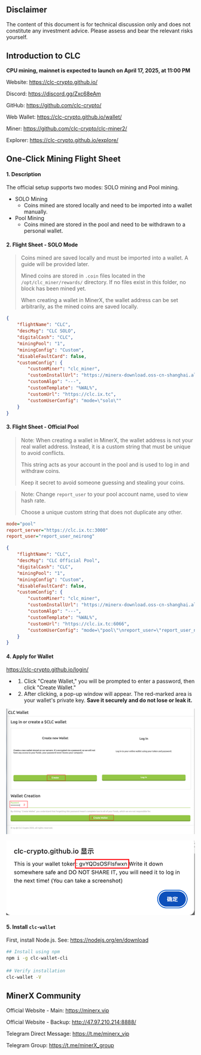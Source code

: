 ## Disclaimer

The content of this document is for technical discussion only and does not constitute any investment advice. Please assess and bear the relevant risks yourself.


## Introduction to CLC

**CPU mining, mainnet is expected to launch on April 17, 2025, at 11:00 PM**

Website: https://clc-crypto.github.io/

Discord: https://discord.gg/Zxc68eAm

GitHub: https://github.com/clc-crypto/

Web Wallet: https://clc-crypto.github.io/wallet/

Miner: https://github.com/clc-crypto/clc-miner2/

Explorer: https://clc-crypto.github.io/explore/



## One-Click Mining Flight Sheet

#### 1. Description

The official setup supports two modes: SOLO mining and Pool mining.

- SOLO Mining
  - Coins mined are stored locally and need to be imported into a wallet manually.
- Pool Mining
  - Coins mined are stored in the pool and need to be withdrawn to a personal wallet.



#### 2. Flight Sheet - SOLO Mode

> Coins mined are saved locally and must be imported into a wallet. A guide will be provided later.
>
> Mined coins are stored in `.coin` files located in the `/opt/clc_miner/rewards/` directory. If no files exist in this folder, no block has been mined yet.
>
> When creating a wallet in MinerX, the wallet address can be set arbitrarily, as the mined coins are saved locally.

```json
{
    "flightName": "CLC",
    "descMsg": "CLC SOLO",
    "digitalCash": "CLC",
    "miningPool": "1",
    "miningConfig": "Custom",
    "disableFaultCard": false,
    "customConfig": {
        "customMiner": "clc_miner",
        "customInstallUrl": "https://minerx-download.oss-cn-shanghai.aliyuncs.com/20250416_clc/clc_miner-20250416.11.tar.gz",
        "customAlgo": "---",
        "customTemplate": "%WAL%",
        "customUrl": "https://clc.ix.tc",
        "customUserConfig": "mode=\"solo\""
    }
}
```



#### 3. Flight Sheet - Official Pool

> Note: When creating a wallet in MinerX, the wallet address is not your real wallet address. Instead, it is a custom string that must be unique to avoid conflicts.
>
> This string acts as your account in the pool and is used to log in and withdraw coins.
>
> Keep it secret to avoid someone guessing and stealing your coins.

> Note: Change `report_user` to your pool account name, used to view hash rate.
>
> Choose a unique custom string that does not duplicate any other.

```ini
mode="pool"
report_server="https://clc.ix.tc:3000"
report_user="report_user_neirong"
```

```json
{
    "flightName": "CLC",
    "descMsg": "CLC Official Pool",
    "digitalCash": "CLC",
    "miningPool": "1",
    "miningConfig": "Custom",
    "disableFaultCard": false,
    "customConfig": {
        "customMiner": "clc_miner",
        "customInstallUrl": "https://minerx-download.oss-cn-shanghai.aliyuncs.com/20250416_clc/clc_miner-20250416.11.tar.gz",
        "customAlgo": "---",
        "customTemplate": "%WAL%",
        "customUrl": "https://clc.ix.tc:6066",
        "customUserConfig": "mode=\"pool\"\nreport_user=\"report_user_neirong\"\nreport_server=\"https://clc.ix.tc:3000\""
    }
}
```



#### 4. Apply for Wallet

https://clc-crypto.github.io/login/

- 1. Click "Create Wallet," you will be prompted to enter a password, then click "Create Wallet."
- 2. After clicking, a pop-up window will appear. The red-marked area is your wallet's private key. **Save it securely and do not lose or leak it.**



![image-20250417114830796](./images/image-20250417114830796.png)



![image-20250417114854875](./images/image-20250417114854875.png)



#### 5. Install `clc-wallet`

First, install Node.js. See: https://nodejs.org/en/download

```sh
## Install using npm
npm i -g clc-wallet-cli

## Verify installation
clc-wallet -V
```



## MinerX Community

Official Website - Main: https://minerx.vip

Official Website - Backup: http://47.97.210.214:8888/

Telegram Direct Message: https://t.me/minerx_vip

Telegram Group: https://t.me/minerX_group